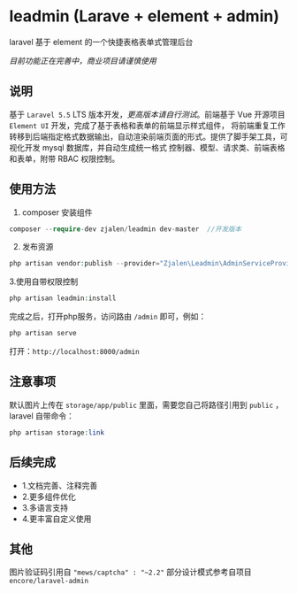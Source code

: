 # leadmin (Larave + element + admin)
laravel 基于 element 的一个快捷表格表单式管理后台

*目前功能正在完善中，商业项目请谨慎使用*
## 说明
基于 `Laravel 5.5` LTS 版本开发，*更高版本请自行测试*。前端基于 Vue 开源项目 `Element UI` 开发，完成了基于表格和表单的前端显示样式组件，
将前端重复工作转移到后端指定格式数据输出，自动渲染前端页面的形式。提供了脚手架工具，可视化开发 mysql 数据库，并自动生成统一格式
控制器、模型、请求类、前端表格和表单，附带 RBAC 权限控制。

## 使用方法

1. composer 安装组件
```php
composer --require-dev zjalen/leadmin dev-master  //开发版本
```

2. 发布资源
```php
php artisan vendor:publish --provider="Zjalen\Leadmin\AdminServiceProvider"
```

3.使用自带权限控制

```php
php artisan leadmin:install
```

完成之后，打开php服务，访问路由 `/admin` 即可，例如：
```php
php artisan serve
```
打开：`http://localhost:8000/admin`

## 注意事项
默认图片上传在 `storage/app/public` 里面，需要您自己将路径引用到 `public` ，laravel 自带命令：
```php
php artisan storage:link
```

## 后续完成
- 1.文档完善、注释完善
- 2.更多组件优化
- 3.多语言支持
- 4.更丰富自定义使用

## 其他
图片验证码引用自 `"mews/captcha" : "~2.2"` 
部分设计模式参考自项目 `encore/laravel-admin`
